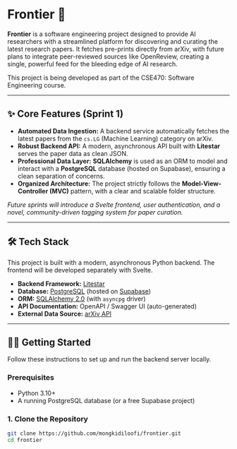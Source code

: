 # Frontier 🚀

**Frontier** is a software engineering project designed to provide AI researchers with a streamlined platform for discovering and curating the latest research papers. It fetches pre-prints directly from arXiv, with future plans to integrate peer-reviewed sources like OpenReview, creating a single, powerful feed for the bleeding edge of AI research.

This project is being developed as part of the CSE470: Software Engineering course.

---

## ✨ Core Features (Sprint 1)

*   **Automated Data Ingestion:** A backend service automatically fetches the latest papers from the `cs.LG` (Machine Learning) category on arXiv.
*   **Robust Backend API:** A modern, asynchronous API built with **Litestar** serves the paper data as clean JSON.
*   **Professional Data Layer:** **SQLAlchemy** is used as an ORM to model and interact with a **PostgreSQL** database (hosted on Supabase), ensuring a clean separation of concerns.
*   **Organized Architecture:** The project strictly follows the **Model-View-Controller (MVC)** pattern, with a clear and scalable folder structure.

*Future sprints will introduce a Svelte frontend, user authentication, and a novel, community-driven tagging system for paper curation.*

---

## 🛠 Tech Stack

This project is built with a modern, asynchronous Python backend. The frontend will be developed separately with Svelte.

*   **Backend Framework:** [Litestar](https://litestar.dev/)
*   **Database:** [PostgreSQL](https://www.postgresql.org/) (hosted on [Supabase](https://supabase.com/))
*   **ORM:** [SQLAlchemy 2.0](https://www.sqlalchemy.org/) (with `asyncpg` driver)
*   **API Documentation:** OpenAPI / Swagger UI (auto-generated)
*   **External Data Source:** [arXiv API](https://info.arxiv.org/help/api/index.html)

---

## 🏃‍♀️ Getting Started

Follow these instructions to set up and run the backend server locally.

### Prerequisites

*   Python 3.10+
*   A running PostgreSQL database (or a free Supabase project)

### 1. Clone the Repository

```bash
git clone https://github.com/mongkidiloofi/frontier.git
cd frontier
